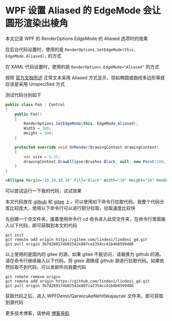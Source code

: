# WPF 设置 Aliased 的 EdgeMode 会让圆形渲染出棱角

本文记录 WPF 的 RenderOptions EdgeMode 的 Aliased 选项时的效果

<!--more-->
<!-- 发布 -->
<!-- 博客 -->

在后台代码设置时，使用的是 `RenderOptions.SetEdgeMode(this, EdgeMode.Aliased);` 的方式

在 XAML 代码设置时，使用的是 `RenderOptions.EdgeMode="Aliased"` 的方式

按照 [官方文档所述](https://learn.microsoft.com/en-us/dotnet/api/system.windows.media.edgemode?view=windowsdesktop-9.0 ) 正常文本采用 Aliased 方式显示，但如椭圆或曲线多边形等就应该是采用 Unspecified 方式

测试代码分别如下

```csharp
public class Foo : Control
{
    public Foo()
    {
        RenderOptions.SetEdgeMode(this, EdgeMode.Aliased);
        Width = 300;
        Height = 300;
    }

    protected override void OnRender(DrawingContext drawingContext)
    {
        var size = 6.35;
        drawingContext.DrawEllipse(Brushes.Black, null, new Point(100, 100), size, size);
    }
}
```

```xml
<Ellipse Margin="10,10,10,10" Fill="Black" Width="10" Height="10" RenderOptions.EdgeMode="Aliased" HorizontalAlignment="Left" VerticalAlignment="Top"/>
```

可以尝试运行一下我的代码，试试效果

本文代码放在 [github](https://github.com/lindexi/lindexi_gd/tree/3b7d260174b02542e887ca2354cc41b4b8599486/WPFDemo/QarwicukeNehifakajaycair) 和 [gitee](https://gitee.com/lindexi/lindexi_gd/blob/3b7d260174b02542e887ca2354cc41b4b8599486/WPFDemo/QarwicukeNehifakajaycair) 上，可以使用如下命令行拉取代码。我整个代码仓库比较庞大，使用以下命令行可以进行部分拉取，拉取速度比较快

先创建一个空文件夹，接着使用命令行 cd 命令进入此空文件夹，在命令行里面输入以下代码，即可获取到本文的代码

```
git init
git remote add origin https://gitee.com/lindexi/lindexi_gd.git
git pull origin 3b7d260174b02542e887ca2354cc41b4b8599486
```

以上使用的是国内的 gitee 的源，如果 gitee 不能访问，请替换为 github 的源。请在命令行继续输入以下代码，将 gitee 源换成 github 源进行拉取代码。如果依然拉取不到代码，可以发邮件向我要代码

```
git remote remove origin
git remote add origin https://github.com/lindexi/lindexi_gd.git
git pull origin 3b7d260174b02542e887ca2354cc41b4b8599486
```

获取代码之后，进入 WPFDemo/QarwicukeNehifakajaycair 文件夹，即可获取到源代码

更多技术博客，请参阅 [博客导航](https://blog.lindexi.com/post/%E5%8D%9A%E5%AE%A2%E5%AF%BC%E8%88%AA.html )